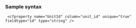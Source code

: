 ### Sample syntax
```lucee
 <cfproperty name="UnitId" column="unit_id" unique="true" fieldtype="id" type="string" />
```